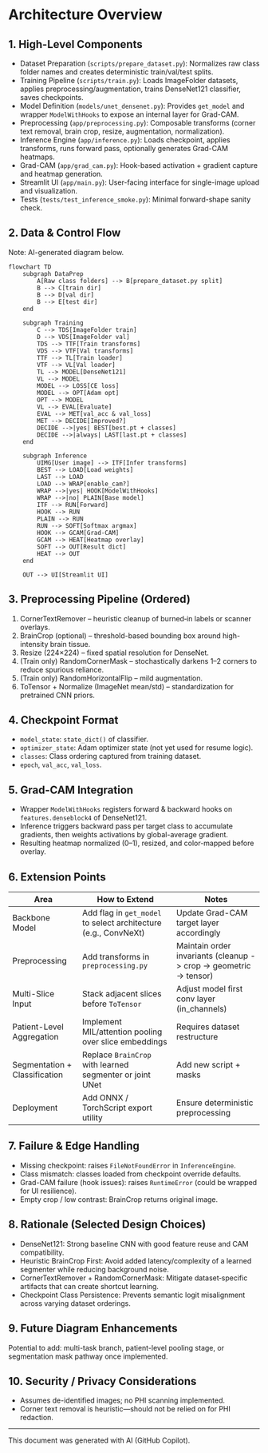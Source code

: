 # Architecture Overview

## 1. High-Level Components

- Dataset Preparation (`scripts/prepare_dataset.py`): Normalizes raw class folder names and creates deterministic train/val/test splits.
- Training Pipeline (`scripts/train.py`): Loads ImageFolder datasets, applies preprocessing/augmentation, trains DenseNet121 classifier, saves checkpoints.
- Model Definition (`models/unet_densenet.py`): Provides `get_model` and wrapper `ModelWithHooks` to expose an internal layer for Grad-CAM.
- Preprocessing (`app/preprocessing.py`): Composable transforms (corner text removal, brain crop, resize, augmentation, normalization).
- Inference Engine (`app/inference.py`): Loads checkpoint, applies transforms, runs forward pass, optionally generates Grad-CAM heatmaps.
- Grad-CAM (`app/grad_cam.py`): Hook-based activation + gradient capture and heatmap generation.
- Streamlit UI (`app/main.py`): User-facing interface for single-image upload and visualization.
- Tests (`tests/test_inference_smoke.py`): Minimal forward-shape sanity check.

## 2. Data & Control Flow

Note: AI-generated diagram below.
```mermaid
flowchart TD
    subgraph DataPrep
        A[Raw class folders] --> B[prepare_dataset.py split]
        B --> C[train dir]
        B --> D[val dir]
        B --> E[test dir]
    end

    subgraph Training
        C --> TDS[ImageFolder train]
        D --> VDS[ImageFolder val]
        TDS --> TTF[Train transforms]
        VDS --> VTF[Val transforms]
        TTF --> TL[Train loader]
        VTF --> VL[Val loader]
        TL --> MODEL[DenseNet121]
        VL --> MODEL
        MODEL --> LOSS[CE loss]
        MODEL --> OPT[Adam opt]
        OPT --> MODEL
        VL --> EVAL[Evaluate]
        EVAL --> MET[val_acc & val_loss]
        MET --> DECIDE[Improved?]
        DECIDE -->|yes| BEST[best.pt + classes]
        DECIDE -->|always| LAST[last.pt + classes]
    end

    subgraph Inference
        UIMG[User image] --> ITF[Infer transforms]
        BEST --> LOAD[Load weights]
        LAST --> LOAD
        LOAD --> WRAP[enable_cam?]
        WRAP -->|yes| HOOK[ModelWithHooks]
        WRAP -->|no| PLAIN[Base model]
        ITF --> RUN[Forward]
        HOOK --> RUN
        PLAIN --> RUN
        RUN --> SOFT[Softmax argmax]
        HOOK --> GCAM[Grad-CAM]
        GCAM --> HEAT[Heatmap overlay]
        SOFT --> OUT[Result dict]
        HEAT --> OUT
    end

    OUT --> UI[Streamlit UI]
```

## 3. Preprocessing Pipeline (Ordered)
1. CornerTextRemover – heuristic cleanup of burned‑in labels or scanner overlays.
2. BrainCrop (optional) – threshold-based bounding box around high-intensity brain tissue.
3. Resize (224×224) – fixed spatial resolution for DenseNet.
4. (Train only) RandomCornerMask – stochastically darkens 1–2 corners to reduce spurious reliance.
5. (Train only) RandomHorizontalFlip – mild augmentation.
6. ToTensor + Normalize (ImageNet mean/std) – standardization for pretrained CNN priors.

## 4. Checkpoint Format
- `model_state`: `state_dict()` of classifier.
- `optimizer_state`: Adam optimizer state (not yet used for resume logic).
- `classes`: Class ordering captured from training dataset.
- `epoch`, `val_acc`, `val_loss`.

## 5. Grad-CAM Integration
- Wrapper `ModelWithHooks` registers forward & backward hooks on `features.denseblock4` of DenseNet121.
- Inference triggers backward pass per target class to accumulate gradients, then weights activations by global-average gradient.
- Resulting heatmap normalized (0–1), resized, and color-mapped before overlay.

## 6. Extension Points
| Area | How to Extend | Notes |
|------|---------------|-------|
| Backbone Model | Add flag in `get_model` to select architecture (e.g., ConvNeXt) | Update Grad-CAM target layer accordingly |
| Preprocessing | Add transforms in `preprocessing.py` | Maintain order invariants (cleanup -> crop -> geometric -> tensor) |
| Multi-Slice Input | Stack adjacent slices before `ToTensor` | Adjust model first conv layer (in_channels) |
| Patient-Level Aggregation | Implement MIL/attention pooling over slice embeddings | Requires dataset restructure |
| Segmentation + Classification | Replace `BrainCrop` with learned segmenter or joint UNet | Add new script + masks |
| Deployment | Add ONNX / TorchScript export utility | Ensure deterministic preprocessing |

## 7. Failure & Edge Handling
- Missing checkpoint: raises `FileNotFoundError` in `InferenceEngine`.
- Class mismatch: classes loaded from checkpoint override defaults.
- Grad-CAM failure (hook issues): raises `RuntimeError` (could be wrapped for UI resilience).
- Empty crop / low contrast: BrainCrop returns original image.

## 8. Rationale (Selected Design Choices)
- DenseNet121: Strong baseline CNN with good feature reuse and CAM compatibility.
- Heuristic BrainCrop First: Avoid added latency/complexity of a learned segmenter while reducing background noise.
- CornerTextRemover + RandomCornerMask: Mitigate dataset‑specific artifacts that can create shortcut learning.
- Checkpoint Class Persistence: Prevents semantic logit misalignment across varying dataset orderings.

## 9. Future Diagram Enhancements
Potential to add: multi-task branch, patient-level pooling stage, or segmentation mask pathway once implemented.

## 10. Security / Privacy Considerations
- Assumes de-identified images; no PHI scanning implemented.
- Corner text removal is heuristic—should not be relied on for PHI redaction.

---
This document was generated with AI (GitHub Copilot).
